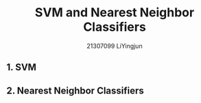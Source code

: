 <div align="center">

# SVM and Nearest Neighbor Classifiers
21307099 LiYingjun

</div>

## 1. SVM

## 2. Nearest Neighbor Classifiers